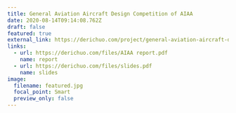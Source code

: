 ```yaml
---
title: General Aviation Aircraft Design Competition of AIAA
date: 2020-08-14T09:14:08.762Z
draft: false
featured: true
external_link: https://derichuo.com/project/general-aviation-aircraft-design-competition-of-aiaa
links:
  - url: https://derichuo.com/files/AIAA report.pdf
    name: report
  - url: https://derichuo.com/files/slides.pdf
    name: slides
image:
  filename: featured.jpg
  focal_point: Smart
  preview_only: false
---
```

